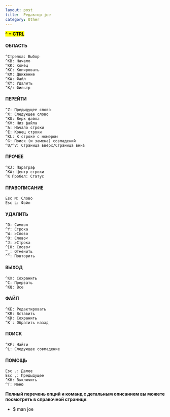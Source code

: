 ```yaml
---
layout: post
title:  Редактор joe
category: Other
---
```


<mark>**^ = CTRL**</mark>

#### ОБЛАСТЬ
```
^Стрелка: Выбор
^KB: Начало
^KK: Конец
^KC: Копировать
^KM: Движение
^KW: Файл
^KY: Удалить
^K/: Фильтр
```
#### ПЕРЕЙТИ
```
^Z: Предыдущее слово
^X: Следующее слово
^KU: Верх файла
^KV: Низ файла
^A: Начало строки
^E: Конец строки
^KL: К строке с номером
^G: Поиск (и замена) совпадений
^U/^V: Страница вверх/Страница вниз
```
#### ПРОЧЕЕ
```
^KJ: Параграф
^KA: Центр строки
^K Пробел: Статус
```
#### ПРАВОПИСАНИЕ
```
Esc N: Слово
Esc L: Файл
```
#### УДАЛИТЬ
```
^D: Символ
^Y: Строка
^W: >Слово
^O: Слово<
^J: >Строка
^[O: Слово<
^_: Отменить
^^: Повторить
```
#### ВЫХОД
```
^KX: Сохранить
^C: Прервать
^KQ: Все
```
#### ФАЙЛ
```
^KE: Редактировать
^KR: Вставить
^KD: Сохранить
^K`: Обратить назад
```
#### ПОИСК
```
^KF: Найти
^L: Следующее совпадение
```
#### ПОМОЩЬ
```
Esc .: Далее
Esc ,: Предыдущее
^KH: Выключить
^T: Меню
```
**Полный перечень опций и команд с детальным описанием вы можете посмотреть в справочной странице**:

- $ man joe
